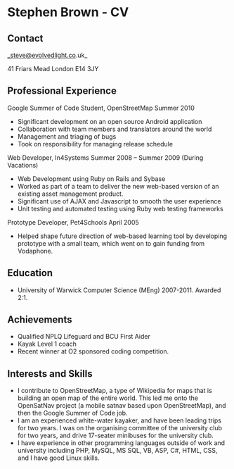 Stephen Brown - CV
==================

Contact
-------

_steve@evolvedlight.co.uk_

41 Friars Mead
London
E14 3JY

Professional Experience
-----------------------

Google Summer of Code Student, OpenStreetMap Summer 2010
* Significant development on an open source Android application
* Collaboration with team members and translators around the world
* Management and triaging of bugs
* Took on responsibility for managing release schedule

Web Developer, In4Systems Summer 2008 – Summer 2009 (During Vacations)
* Web Development using Ruby on Rails and Sybase
* Worked as part of a team to deliver the new web-based version of an existing asset management 
product.
* Significant use of AJAX and Javascript to smooth the user experience
* Unit testing and automated testing using Ruby web testing frameworks

Prototype Developer, Pet4Schools April 2005
* Helped shape future direction of web-based learning tool by developing prototype with a small 
team, which went on to gain funding from Vodaphone.

Education
---------

* University of Warwick Computer Science (MEng) 2007-2011. Awarded 2:1.

Achievements
------------

* Qualified NPLQ Lifeguard and BCU First Aider
* Kayak Level 1 coach
* Recent winner at O2 sponsored coding competition.

Interests and Skills
--------------------

* I contribute to OpenStreetMap, a type of Wikipedia for maps that is building an open map of the 
entire world. This led me onto the OpenSatNav project (a mobile satnav based upon 
OpenStreetMap), and then the Google Summer of Code job.
* I am an experienced white-water kayaker, and have been leading trips for two years. I was on the 
organising committee of the university club for two years, and drive 17-seater minibuses for the 
university club.
* I have experience in other programming languages outside of work and university including PHP, 
MySQL, MS SQL, VB, ASP, C#, HTML, CSS, and I have good Linux skills.
